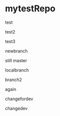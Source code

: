 # mytestRepo

test

test2

test3

newbranch

still master

localbranch

branch2

again

changefordev

changedev